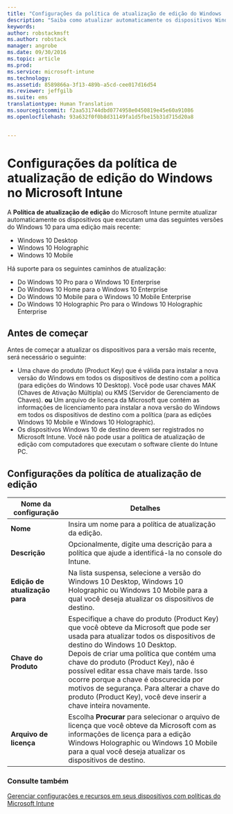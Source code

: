 ```yaml
---
title: "Configurações da política de atualização de edição do Windows | Microsoft Intune"
description: "Saiba como atualizar automaticamente os dispositivos Windows 10 para a versão mais recente com o Intune."
keywords: 
author: robstackmsft
ms.author: robstack
manager: angrobe
ms.date: 09/30/2016
ms.topic: article
ms.prod: 
ms.service: microsoft-intune
ms.technology: 
ms.assetid: 8589866a-3f13-489b-a5cd-cee017d16d54
ms.reviewer: jeffgilb
ms.suite: ems
translationtype: Human Translation
ms.sourcegitcommit: f2aa531744dbd0774958e0450819e45e60a91086
ms.openlocfilehash: 93a632f0f0b8d31149fa1d5fbe15b31d715d20a8


---
```


# Configurações da política de atualização de edição do Windows no Microsoft Intune
A **Política de atualização de edição** do Microsoft Intune permite atualizar automaticamente os dispositivos que executam uma das seguintes versões do Windows 10 para uma edição mais recente:
* Windows 10 Desktop
* Windows 10 Holographic
* Windows 10 Mobile

Há suporte para os seguintes caminhos de atualização:
- Do Windows 10 Pro para o Windows 10 Enterprise
- Do Windows 10 Home para o Windows 10 Enterprise
- Do Windows 10 Mobile para o Windows 10 Mobile Enterprise
- Do Windows 10 Holographic Pro para o Windows 10 Holographic Enterprise

## Antes de começar
Antes de começar a atualizar os dispositivos para a versão mais recente, será necessário o seguinte:
* Uma chave do produto (Product Key) que é válida para instalar a nova versão do Windows em todos os dispositivos de destino com a política (para edições do Windows 10 Desktop). Você pode usar chaves MAK (Chaves de Ativação Múltipla) ou KMS (Servidor de Gerenciamento de Chaves).
**ou** Um arquivo de licença da Microsoft que contém as informações de licenciamento para instalar a nova versão do Windows em todos os dispositivos de destino com a política (para as edições Windows 10 Mobile e Windows 10 Holographic).
* Os dispositivos Windows 10 de destino devem ser registrados no Microsoft Intune. Você não pode usar a política de atualização de edição com computadores que executam o software cliente do Intune PC.

## Configurações da política de atualização de edição

|Nome da configuração|Detalhes|
|-|-|
|**Nome**|Insira um nome para a política de atualização da edição.|
|**Descrição**|Opcionalmente, digite uma descrição para a política que ajude a identificá-la no console do Intune.
|**Edição de atualização para**|Na lista suspensa, selecione a versão do Windows 10 Desktop, Windows 10 Holographic ou Windows 10 Mobile para a qual você deseja atualizar os dispositivos de destino.
|**Chave do Produto**|Especifique a chave do produto (Product Key) que você obteve da Microsoft que pode ser usada para atualizar todos os dispositivos de destino do Windows 10 Desktop.<br>Depois de criar uma política que contém uma chave do produto (Product Key), não é possível editar essa chave mais tarde. Isso ocorre porque a chave é obscurecida por motivos de segurança. Para alterar a chave do produto (Product Key), você deve inserir a chave inteira novamente.
|**Arquivo de licença**|Escolha **Procurar** para selecionar o arquivo de licença que você obteve da Microsoft com as informações de licença para a edição Windows Holographic ou Windows 10 Mobile para a qual você deseja atualizar os dispositivos de destino.

### Consulte também
[Gerenciar configurações e recursos em seus dispositivos com políticas do Microsoft Intune](manage-settings-and-features-on-your-devices-with-microsoft-intune-policies.md)



<!--HONumber=Sep16_HO5-->


